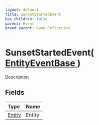 ```yaml
---
layout: default
title: SunsetStartedEvent
has_children: false
parent: Event
grand_parent: Game Reflection
---
```

# SunsetStartedEvent( [ EntityEventBase ](/riftbreaker-wiki/docs/game-reflection/events/entity_event_base/) )
Description 

## Fields

| Type | Name |
|:----------|:--------------|
| [Entity](/riftbreaker-wiki/docs/game-reflection/classes/entity/) | Entity |

